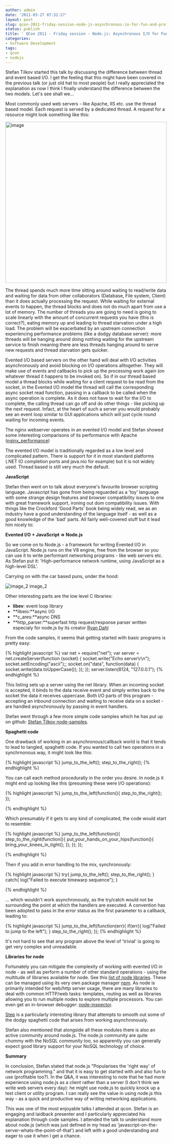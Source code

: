 ```yaml
---
author: admin
date: '2011-03-27 07:32:27'
layout: post
slug: qcon-2011-friday-session-node-js-asynchronous-io-for-fun-and-profit
status: publish
title: ' QCon 2011 - Friday session - Node.js: Asynchronous I/O for Fun and Profit'
categories:
- Software Development
tags:
- qcon
- nodejs
---
```


Stefan Tilkov started this talk by discussing the difference between
thread and event based I/O. I get the feeling that this might have been
covered in the previous talk (or just old hat to most people) but I
really appreciated the explanation as now I think I finally understand
the difference between the two models. Let's see shall we...

Most commonly used web servers - like Apache, IIS etc. use the thread
based model. Each request is served by a dedicated thread. A request for
a resource might look something like this:

<img src="http://www.websequencediagrams.com/cgi-bin/cdraw?lz=Q2xpZW50LT5TZXJ2ZXIgdGhyZWFkOiBSRVFVRVNUIEdFVCAvbWVudXMvZnJpZGF5IChSZWFkIHJlcXVlc3QpCm5vdGUgb3ZlciAiADYNIjogUGFyc2UgYW5kIHByb2Nlc3MALggKAGANLT5EYXRhYmFzZTogc2VsZWN0ICogZnJvbSAAcwUgd2hlcmUgZGF5ID0gJ0YAgQAFJwBsCwAzCgpEaWcgYXJvdW5kIGluIG15IGluZGV4ZXMgCnRvIGZpbmQgc29tZSBtYXRjaGluZyBkYXRhCmVuZCBub3RlCgB-CACBexFNZW51IHJlY29yZCBmb3IgAH4GAIFeHENhcnJ5IG9uAIFxCGluZwCBZBhGaWxlIHN5c3RlbTogAIJWBSJNZW51cy50ZW1wbGF0ZSIAglcMACMLIjogTG9jYXRlIHRoZSBmaWxlCgBBCwCDQBEAOhwAgykQTW9yZQCBMAsuLi4AgyIQAIQwBjogUkVTUE9OU0UgPGh0bWw-Li4uPC8ABQUKCgoK&amp;s=napkin" alt="image" style="height:504px">

The thread spends much more time sitting around waiting to read/write
data and waiting for data from other collaborators (Database, File
system, Client) than it does actually processing the request. While
waiting for external events to happen, the thread blocks and does not do
much apart from use a lot of memory. The number of threads you are going
to need is going to scale linearly with the amount of concurrent
requests you have (this is correct?), eating memory up and leading to
thread starvation under a high load. The problem will be exacerbated by
an upstream connection experiencing performance problems (like a dodgy
database server): more threads will be hanging around doing nothing
waiting for the upstream service to finish meaning there are less
threads hanging around to serve new requests and thread starvation gets
quicker.

Evented I/O based servers on the other hand will deal with I/O
activities asynchronously and avoid blocking on I/O operations
alltogether. They will make use of events and callbacks to pick up the
processing work again (on whatever thread it happens to be invoked on).
So if in our thread based model a thread blocks while waiting for a
client request to be read from the socket, in the Evented I/O model the
thread will call the corresponding async socket read function, passing
in a callback to be called when the async operation is complete. As it
does not have to wait for the I/O to complete, the calling thread can go
off and do other things - like picking up the next request. Infact, at
the heart of such a server you would probably see an event loop similar
to GUI applications which will just cycle round waiting for incoming
events.

The nginx webserver operates in an evented I/O model and Stefan showed
some interesting comparisons of its performance with Apache
([nginx\_performance](http://blog.webfaction.com/a-little-holiday-present))

The evented I/O model is traditionally regarded as a low level and
complicated pattern. There is support for it in most standard platforms
(.NET IO completion ports and java.nio for example) but it is not widely
used. Thread based is still very much the default.

**JavaScript**

Stefan then went on to talk about everyone's favourite browser scripting
language. Javascript has gone from being reguarded as a 'toy' language
with some strange design features and browser compatibility issues to
one with great framework support, ironing out dom compatibility issues.
With things like the Crockford 'Good Parts' book being widely read, we
as an industry have a good understanding of the language itself - as
well as a good knowledge of the 'bad' parts. All fairly well-covered
stuff but it lead him nicely to:

**Evented I/O + JavaScript =\> Node.js**

So we come on to Node.js - a framework for writing Evented I/O in
JavaScript. Node.js runs on the V8 engine, free from the browser so you
can use it to write performant networking programs - like web servers
etc. As Stefan put it: 'High-performance network runtime, using
JavaScript as a high-level DSL'.

Carrying on with the car based puns, under the hood:

![image\_2](http://dl.dropbox.com/u/18288740/mytw/nodejs.png)
image\_2

Other interesting parts are the low level C libraries:

-   **libev**: event loop library
-   **libeio:**async I/O
-   **c\_ares:**async DNS
-   **http\_parser:**superfast http request/response parser written
    especialy for node.js by its creator [Ryan
    Dahl](https://github.com/ry)

From the code samples, it seems that getting started with basic programs
is pretty easy:

{% highlight javascript %}
var net = require("net");
var server = net.createServer(function (socket) {
  socket.write("Echo server\r\n");
  socket.setEncoding("ascii");;
  socket.on("data", function(data) {
  socket.write(data.toUpperCase());
  });
});
server.listen(8124, "127.0.0.1");
{% endhighlight %}

This listing sets up a server using the net library. When an incoming
socket is accepted, it binds to the data receive event and simply writes
back to the socket the data it receives uppercase. Both I/O parts of
this program - accepting an inbound connection and waiting to receive
data on a socket - are handled asynchronously by passing in event
handlers.

Stefan went through a few more simple code samples which he has put up
on github: [Stefan Tilkov
node-samples](https://github.com/stilkov/node-samples).

**Spaghetti code**

One drawback of working in an asynchronous/callback world is that it
tends to lead to tangled, spaghetti code. If you wanted to call two
operations in a synchrnonous way, it might look like this:


{% highlight javascript %}
jump_to_the_left();
step_to_the_right();
{% endhighlight %}

You can call each method procedurally in the order you desire. In
node.js it might end up looking like this (presuming these were I/O
operations):

{% highlight javascript %}
jump_to_the_left(function(){
    step_to_the_right();
});

{% endhighlight %}

Which presumably if it gets to any kind of complicated, the code would
start to resemble:

{% highlight javascript %}
jump_to_the_left(function(){
   step_to_the_right(function(){
   put_your_hands_on_your_hips(function(){
     	bring_your_knees_in_tight();
    });
  });
 });

{% endhighlight %}

Then if you add in error handling to the mix, synchronously:

{% highlight javascript %}
    try{
      jump_to_the_left();
      step_to_the_right();
    } 
    catch{
       log("Failed to execute timewarp sequence");
    }

{% endhighlight %}

... which wouldn't work asynchronously, as the try/catch would not be
surrounding the point at which the handlers are executed. A convention
has been adopted to pass in the error status as the first parameter to a
callback, leading to:

{% highlight javascript %}
jump_to_the_left(function(err){
  if(err){
    log("Failed to jump to the left");
  }
  step_to_the_right();
});
{% endhighlight %}

It's not hard to see that any program above the level of 'trivial' is
going to get very complex and unreadable.

**Libraries for node**

Fortunately you can mitigate the complexity of working with evented I/O
in node - as well as perform a number of other standard operations -
using the multitude of libraries available for node. See this [list of
node libraries](https://github.com/joyent/node/wiki/modules). These can
be managed using its very own package manager
[npm](https://github.com/isaacs/npm). As node is primarily intended for
web/http server usage, there are many libraries to deal with common
HTTP/web tasks: templates, routing as well as libraries allowing you to
run multiple nodes to explore multiple processors. You can even get an
in-browser debugger:
[node-inspector](https://github.com/dannycoates/node-inspector).

[Step](https://github.com/creationix/step) is a particularly interesting
library that attempts to smooth out some of the dodgy spaghetti code
that arises from working asynchronously.

Stefan also mentioned that alongside all these modules there is also an
active community around node.js. The node.js community are quite chummy
with the NoSQL community too, so apparently you can generally expect
good library support for your NoSQL technology of choice.

**Summary**

In conclusion, Stefan stated that node.js "Popularises the 'right way'
of network programming." and that it is easy to get started with and
also fun to use (profitable too?). In the Q&A, it was interesting to
note that he had more experience using node.js as a client rather than a
server (I don't think we write web servers every day): he might use
node.js to quickly knock up a test client or utility program. I can
really see the value in using node.js this way - as a quick and
productive way of writing networking applications.

This was one of the most enjoyable talks I attended at qcon. Stefan is
an engaging and laidback presenter and I particularly appreciated his
explanation through code samples. I attended the talk to understand more
about node.js (which was just defined in my head as
'javascript-on-the-server-whats-the-point-of-that') and left with a good
understanding and eager to use it when I get a chance.
